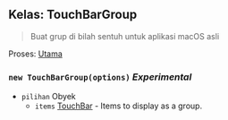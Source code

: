 ## Kelas: TouchBarGroup

> Buat grup di bilah sentuh untuk aplikasi macOS asli

Proses: [ Utama](../tutorial/quick-start.md#main-process)

### `new TouchBarGroup(options)` *Experimental*

* `pilihan` Obyek 
  * `items` [TouchBar](touch-bar.md) - Items to display as a group.